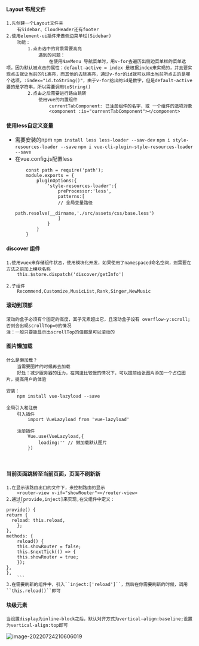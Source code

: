#### Layout 布局文件

    1.先创建一个Layout文件夹
        有Sidebar、CloudHeader还有footer
    2.使用element-ui插件来做侧边菜单栏(Sidebar)
        功能：
            1.点击选中的背景需要高亮
                遇到的问题：
                    在使用NavMenu 导航菜单时，用v-for去遍历出侧边菜单栏的菜单选项，因为默认被点击的属性：default-active = index 是根据index来实现的，并且要实现点击就让当前的li高亮，而其他的去除高亮，通过v-for的id就可以得出当前所点击的是哪个选项，:index="id.toString()"，由于v-for给出的id是数字，但是default-active要的是字符串，所以需要调用toString()
            2.点击之后需要进行路由跳转
                使用vue的内置组件
                    currentTabComponent: 已注册组件的名字，或 一个组件的选项对象
                    <component :is="currentTabComponent"></component>
#### 使用less自定义变量
   - 需要安装的npm
     ``npm install less less-loader --sav-dev``
     ``npm i style-resources-loader --save``
     ``npm i vue-cli-plugin-style-resources-loader --save``
   - 在vue.config.js配置less
        ```
            const path = require('path');
            module.exports = {
                pluginOptions:{
                    'style-resources-loader':{
                        preProcessor:'less',
                        patterns:[
                        // 全局变量路径
                            path.resolve(__dirname,'./src/assets/css/base.less')
                        ]
                    }
                }
            }
        ```
#### discover 组件

    1.使用vuex来存储组件状态，使用模块化开发，如果使用了namespaced命名空间，则需要在方法之前加上模块名称
        this.$store.dispatch('discover/getInfo')
    
    2.子组件
        Recommend,Customize,MusicList,Rank,Singer,NewMusic

#### 滚动到顶部
    滚动的盒子必须有个固定的高度，其子元素超出它，且滚动盒子设有 overflow-y:scroll; 否则会出现scrollTop=0的情况
    注：一般只要能显示出scrollTop的值都是可以滚动的

#### 图片懒加载
    什么是懒加载？
        当需要图片的时候再去加载
        好处：减少服务器的压力，在网速比较慢的情况下，可以提前给张图片添加一个占位图片，提高用户的体验
    
    安装：
        npm install vue-lazyload --save
    
    全局引入和注册
        引入插件
            import VueLazyload from 'vue-lazyload'
        
        注册插件
            Vue.use(VueLazyload,{
                loading:'' // 懒加载默认图片
            })


​    
#### 当前页面跳转至当前页面，页面不刷新新
    1.在显示该路由出口的文件下，来控制路由的显示
        <router-view v-if="showRouter"></router-view>
    2.通过[provide,inject]来实现,在父组件中定义：
        ```
    provide() {
    return {
      reload: this.reload,
        };
    },
    methods: {
        reload() {
        this.showRouter = false;
        this.$nextTick(() => {
        this.showRouter = true;
        });
    },
    },
        ```
    3.在需要刷新的组件中，引入``inject:['reload']``，然后在你需要刷新的时候，调用``this.reload()``即可

#### 块级元素
    当设置display为inline-block之后，默认对齐方式为vertical-align:baseline;设置为vertical-align:top即可

![image-20220724210606019](C:\Users\again\AppData\Roaming\Typora\typora-user-images\image-20220724210606019.png)



<template>
  <div class="lyric-wrapper">
    <div class="musicInfo">
      <h3>{{ musicList.name }}</h3>
      <div class="other">
        <span class="album">专辑：{{ musicList.al?.name }}</span>
        <span class="artist"
          >歌手：
          <span v-for="(a, index) in musicList.ar" :key="index">
            <span>{{ a.name }}</span>
            <span class="line">/</span>
          </span>
        </span>
      </div>
    </div>
    <div class="content" ref="scrollWrap">
      <div class="lyric-list" ref="lyricWrap">
        <p
          class="text"
          ref="lyricLine"
          v-for="(line, index) in lyricList"
          :key="index"
          :class="{ currentLyricsItem: index == lyricsIndex - 1 }"
        >
          <span>{{ line[1] }}</span>
        </p>
      </div>
    </div>
  </div>
</template>

<script>
import { mapState } from "vuex";
export default {
  name: "Lyric",
  data() {
    return {
      // 当前播放歌词的索引
      lyricsIndex: -1,
      LineHeight: 0,
    };
  },
  methods: {
    // 获取当前歌词的索引
    getCurrentLyricLineIndex(currentTime) {
      let lyricsIndex = 0;
      this.lyricList.some((item) => {
        if (lyricsIndex < this.lyricList.length) {
          if (currentTime > item[0]) {
            lyricsIndex += 1;
          }
          return currentTime <= item[0];
        }
      });
      this.$store.commit("playList/UPDATELYRICINDEX", lyricsIndex);
      this.lyricsIndex = lyricsIndex;
    },
  },
  computed: {
    ...mapState({
      // 歌词
      lyricList: (state) => {
        return state.playList.lyric;
      },
      // 当前播放音乐的数据
      musicList: (state) => {
        return state.playList.musicList;
      },
    }),
  },
  watch: {
    // 监听当前音乐的时间位置
    "$store.state.playList.currentTime"(val) {
      // 获取当前歌词的index
      this.getCurrentLyricLineIndex(val);
    },
    // 监听当前歌词的索引
    "$store.state.playList.lyricIndex"(lyricIndex, oldValue) {
      if (lyricIndex != oldValue) {
        const lyricLine = this.$refs.lyricLine;
        const lyricIndex = this.$store.state.playList.lyricIndex;
        this.$refs.scrollWrap.scrollTo({
          top: lyricLine[lyricIndex].offsetTop - 100,
          behavior: "smooth",
        });
      }
    },
  },
};
</script>

<style lang="less" scope>
.lyric-wrapper {
  margin-top: 50px;
  width: 320px;
  .musicInfo {
    text-align: left;
    h3 {
      margin-top: 0;
      font-weight: normal;
    }
    .other {
      display: flex;
      justify-content: space-between;
      span {
        font-size: 12px;
        color: #606266;
        overflow: hidden;
        text-overflow: ellipsis;
        white-space: nowrap;
      }
      .artist {
        margin-left: 10px;
        span {
          color: @artist-color;
          .line {
            margin: 0 5px;
          }
          &:last-child {
            .line {
              display: none;
            }
          }
        }
      }
    }
  }
  .content {
    margin-top: 30px;
    height: 320px;
    overflow: hidden;
    overflow-y: scroll;
    .lyric-list {
      transform: translateY(100px);
      font-size: 13px;
      p {
        margin: 25px 0;
      }
      & > .currentLyricsItem {
        font-size: 18px;
        font-weight: bold;
      }
    }
  }
}
</style>



